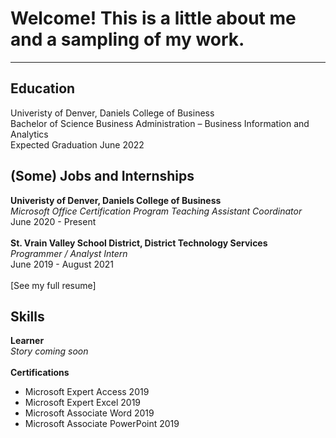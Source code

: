 <a name="top"></a>

# Welcome! This is a little about me and a sampling of my work.
<hr>

<a name="education"></a>
## Education
Univeristy of Denver, Daniels College of Business
<br>Bachelor of Science Business Administration – Business Information and Analytics
<br>Expected Graduation June 2022

<a name="resume"></a>
## (Some) Jobs and Internships
<b>Univeristy of Denver, Daniels College of Business</b>
<br><i>Microsoft Office Certification Program Teaching Assistant Coordinator</i>
<br>June 2020 - Present
<br>
<br><b>St. Vrain Valley School District, District Technology Services</b>
<br><i>Programmer / Analyst Intern</i>
<br>June 2019 - August 2021
<br>
<br>[See my full resume]

<a name="skills"></a>
## Skills
<b>Learner</b>
<br><i>Story coming soon</i>
<br>
<br><b>Certifications</b>
<ul>
  <li>Microsoft Expert Access 2019</li>
  <li>Microsoft Expert Excel 2019</li>
  <li>Microsoft Associate Word 2019</li>
  <li>Microsoft Associate PowerPoint 2019</li>
</ul>
